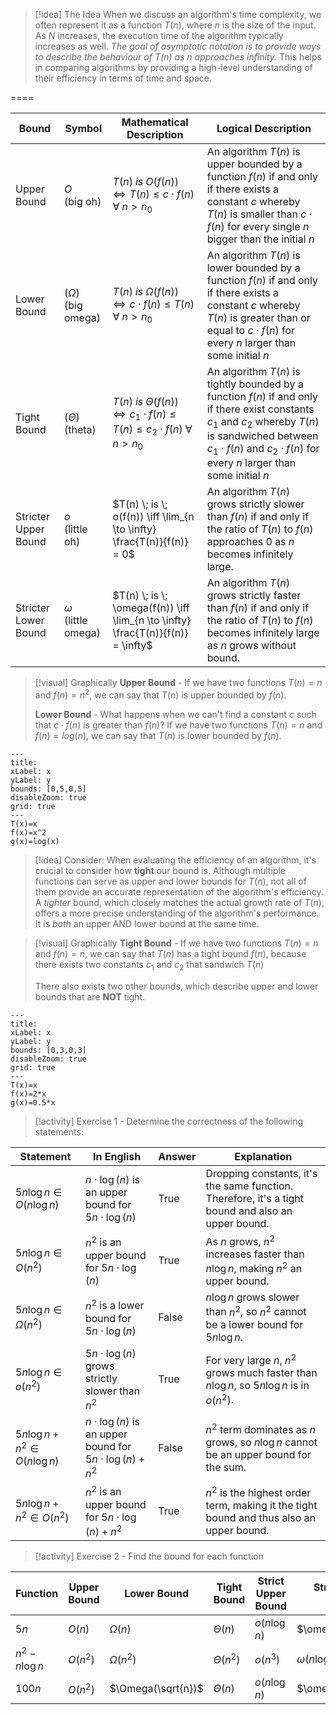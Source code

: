 
> [!idea] The Idea
> When we discuss an algorithm's time complexity, we often represent it as a function $T(n)$, where $n$ is the size of the input. As $N$ increases, the execution time of the algorithm typically increases as well. *The goal of asymptotic notation is to provide ways to describe the behaviour of $T(n)$ as $n$ approaches infinity.* This helps in comparing algorithms by providing a high-level understanding of their efficiency in terms of time and space.

====

| Bound                | Symbol                      | Mathematical Description                                                                             | Logical Description                                                                                                                                                                                                                    |
| -------------------- | --------------------------- | ---------------------------------------------------------------------------------------------------- | -------------------------------------------------------------------------------------------------------------------------------------------------------------------------------------------------------------------------------------- |
| Upper Bound          | $O$ <br>(big oh)            | $T(n)\;is\;O(f(n)) \iff T(n) \leq c \cdot f(n)\;\forall \; n > n_0$                                  | An algorithm $T(n)$ is upper bounded by a function $f(n)$ if and only if there exists a constant $c$ whereby $T(n)$ is smaller than $c \cdot f(n)$ for every single $n$ bigger than the initial $n$                                    |
| Lower Bound          | $(\Omega)$ <br>(big omega)  | $T(n) \; is \; \Omega(f(n)) \iff c \cdot f(n) \leq T(n) \; \forall \; n > n_0$                       | An algorithm $T(n)$ is lower bounded by a function $f(n)$ if and only if there exists a constant $c$ whereby $T(n)$ is greater than or equal to $c \cdot f(n)$ for every $n$ larger than some initial $n$                              |
| Tight Bound          | $(\Theta)$ <br>(theta)      | $T(n) \; is \; \Theta(f(n)) \iff c_1 \cdot f(n) \leq T(n) \leq c_2 \cdot f(n) \; \forall \; n > n_0$ | An algorithm $T(n)$ is tightly bounded by a function $f(n)$ if and only if there exist constants $c_1$ and $c_2$ whereby $T(n)$ is sandwiched between $c_1 \cdot f(n)$ and $c_2 \cdot f(n)$ for every $n$ larger than some initial $n$ |
| Stricter Upper Bound | $o$ <br>(little oh)         | $T(n) \; is \; o(f(n)) \iff \lim_{n \to \infty} \frac{T(n)}{f(n)} = 0$                               | An algorithm $T(n)$ grows strictly slower than $f(n)$ if and only if the ratio of $T(n)$ to $f(n)$ approaches 0 as $n$ becomes infinitely large.                                                                                       |
| Stricter Lower Bound | $\omega$ <br>(little omega) | $T(n) \; is \; \omega(f(n)) \iff \lim_{n \to \infty} \frac{T(n)}{f(n)} = \infty$                     | An algorithm $T(n)$ grows strictly faster than $f(n)$ if and only if the ratio of $T(n)$ to $f(n)$ becomes infinitely large as $n$ grows without bound.                                                                                |

 >[!visual] Graphically
> **Upper Bound** - If we have two functions $T(n) = n$ and $f(n)=n^2$, we can say that $T(n)$ is upper bounded by $f(n)$.
> 
> **Lower Bound** - What happens when we can't find a constant $c$ such that $c \cdot f(n)$ is greater than $f(n)$? If we have two functions $T(n) = n$ and $f(n)=log(n)$, we can say that $T(n)$ is lower bounded by $f(n)$.



```functionplot
---
title: 
xLabel: x
yLabel: y
bounds: [0,5,0,5]
disableZoom: true
grid: true
---
T(x)=x
f(x)=x^2
g(x)=log(x)
```

>[!idea] Consider:
>When evaluating the efficiency of an algorithm, it's crucial to consider how **tight** our bound is. Although multiple functions can serve as upper and lower bounds for $T(n)$, not all of them provide an accurate representation of the algorithm's efficiency. A _tighter_ bound, which closely matches the actual growth rate of $T(n)$, offers a more precise understanding of the algorithm's performance. It is *both* an upper AND lower bound at the same time. 

 >[!visual] Graphically
> **Tight Bound** - If we have two functions $T(n) = n$ and $f(n)=n$, we can say that $T(n)$ has a tight bound $f(n)$, because there exists two constants $c_1$ and $c_2$ that sandwich $T(n$)
> 
> There also exists two other bounds, which describe upper and lower bounds that are **NOT** tight. 


```functionplot
---
title:
xLabel: x
yLabel: y
bounds: [0,3,0,3]
disableZoom: true
grid: true
---
T(x)=x
f(x)=2*x
g(x)=0.5*x
```


> [!activity] Exercise 1 - Determine the correctness of the following statements:

| Statement                         | In English                                                       | Answer | Explanation                                                                                        |
| --------------------------------- | ---------------------------------------------------------------- | ------ | -------------------------------------------------------------------------------------------------- |
| $5n \log n \in O(n \log n)$       | $n \cdot \log(n)$ is an upper bound for $5n \cdot \log(n)$       | True   | Dropping constants, it's the same function. Therefore, it's a tight bound and also an upper bound. |
| $5n \log n \in O(n^2)$            | $n^2$ is an upper bound for $5n \cdot \log(n)$                   | True   | As $n$ grows, $n^2$ increases faster than $n \log n$, making $n^2$ an upper bound.                 |
| $5n \log n \in \Omega(n^2)$       | $n^2$ is a lower bound for $5n \cdot \log(n)$                    | False  | $n \log n$ grows slower than $n^2$, so $n^2$ cannot be a lower bound for $5n \log n$.              |
| $5n \log n \in o(n^2)$            | $5n \cdot \log(n)$ grows strictly slower than $n^2$              | True   | For very large $n$, $n^2$ grows much faster than $n \log n$, so $5n \log n$ is in $o(n^2)$.        |
| $5n \log n + n^2 \in O(n \log n)$ | $n \cdot \log(n)$ is an upper bound for $5n \cdot \log(n) + n^2$ | False  | $n^2$ term dominates as $n$ grows, so $n \log n$ cannot be an upper bound for the sum.             |
| $5n \log n + n^2 \in O(n^2)$      | $n^2$ is an upper bound for $5n \cdot \log(n) + n^2$             | True   | $n^2$ is the highest order term, making it the tight bound and thus also an upper bound.           |
> [!activity] Exercise 2 - Find the bound for each function

| Function         | Upper Bound | Lower Bound        | Tight Bound   | Strict Upper Bound | Strict Lower Bound |
| ---------------- | ----------- | ------------------ | ------------- | ------------------ | ------------------ |
| $5n$             | $O(n)$      | $\Omega(n)$        | $\Theta(n)$   | $o(n \log n)$      | $\omega(\sqrt{n})$ |
| $n^2 - n \log n$ | $O(n^2)$    | $\Omega(n^2)$      | $\Theta(n^2)$ | $o(n^3)$           | $\omega(n \log n)$ |
| $100n$           | $O(n^2)$    | $\Omega(\sqrt{n})$ | $\Theta(n)$   | $o(n \log n)$      | $\omega(\sqrt{n})$ |

